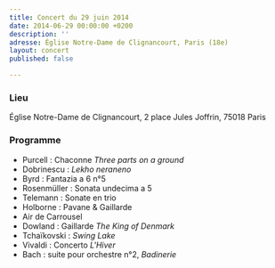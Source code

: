 ```yaml
---
title: Concert du 29 juin 2014
date: 2014-06-29 00:00:00 +0200
description: ''
adresse: Église Notre-Dame de Clignancourt, Paris (18e)
layout: concert
published: false

---
```

### Lieu

Église Notre-Dame de Clignancourt, 2 place Jules Joffrin, 75018 Paris

### Programme

* Purcell : Chaconne _Three parts on a ground_
* Dobrinescu : _Lekho neraneno_
* Byrd : Fantazia a 6 n°5
* Rosenmüller : Sonata undecima a 5
* Telemann : Sonate en trio
* Holborne : Pavane & Gaillarde
* Air de Carrousel
* Dowland : Gaillarde _The King of Denmark_
* Tchaïkovski : _Swing Lake_
* Vivaldi : Concerto _L'Hiver_
* Bach : suite pour orchestre n°2, _Badinerie_